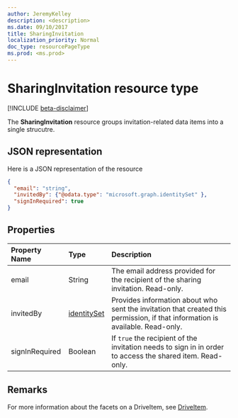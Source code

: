 ```yaml
---
author: JeremyKelley
description: <description>
ms.date: 09/10/2017
title: SharingInvitation
localization_priority: Normal
doc_type: resourcePageType
ms.prod: <ms.prod>
---
```

# SharingInvitation resource type

[!INCLUDE [beta-disclaimer](../../includes/beta-disclaimer.md)]

The **SharingInvitation** resource groups invitation-related data items into a single strucutre.

## JSON representation

Here is a JSON representation of the resource

<!-- {
  "blockType": "resource",
  "optionalProperties": [

  ],
  "@odata.type": "microsoft.graph.sharingInvitation"
}-->

```json
{
  "email": "string",
  "invitedBy": {"@odata.type": "microsoft.graph.identitySet" },
  "signInRequired": true
}

```

## Properties

| Property Name  | Type                          | Description                                                                                                                   |
|:---------------|:------------------------------|:------------------------------------------------------------------------------------------------------------------------------|
| email          | String                        | The email address provided for the recipient of the sharing invitation. Read-only.                                          |
| invitedBy      | [identitySet](identityset.md) | Provides information about who sent the invitation that created this permission, if that information is available. Read-only. |
| signInRequired | Boolean                       | If `true` the recipient of the invitation needs to sign in in order to access the shared item. Read-only.                     |

## Remarks 

For more information about the facets on a DriveItem, see [DriveItem](driveitem.md).


<!-- uuid: 8fcb5dbc-d5aa-4681-8e31-b001d5168d79
2015-10-25 14:57:30 UTC -->
<!--
{
  "type": "#page.annotation",
  "description": "The sharing invitation facet describes details of a sharing invitation associated with a permission.",
  "keywords": "image,width,height,item,facet",
  "section": "documentation",
  "tocPath": "",
  "suppressions": []
}
-->
